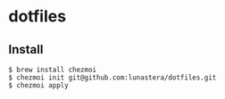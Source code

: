 # dotfiles

## Install

```:sh
$ brew install chezmoi
$ chezmoi init git@github.com:lunastera/dotfiles.git
$ chezmoi apply
```
